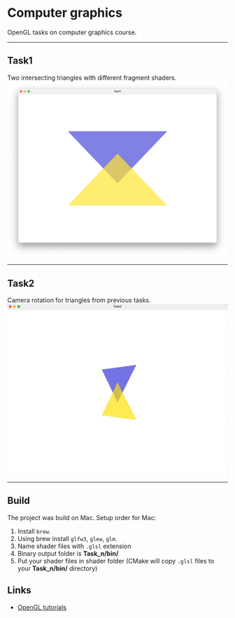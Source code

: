 # Computer graphics

OpenGL tasks on computer graphics course.


------------------------
## Task1
Two intersecting triangles with different fragment shaders.
![tag1](Task1/imgs/result.png "Static triangles")


--------------------------
## Task2
Camera rotation for triangles from previous tasks.
![tag2](Task2/imgs/result.gif "Static triangles")





-------------------------

## Build

The project was build on Mac. Setup order for Mac:
1. Install `brew`.
2. Using brew install `glfw3`, `glew`, `glm`.
3. Name shader files with `.glsl` extension
4. Binary output folder is **Task_n/bin/**
5. Put your shader files in shader folder (CMake will copy `.glsl` files to your **Task_n/bin/** directory)


## Links
- [OpenGL tutorials](https://www.opengl-tutorial.org/ru/)
